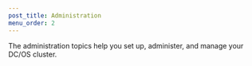 ```yaml
---
post_title: Administration
menu_order: 2
---
```


The administration topics help you set up, administer, and manage your DC/OS cluster. 